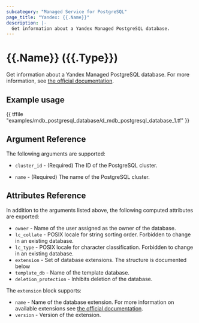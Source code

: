 ```yaml
---
subcategory: "Managed Service for PostgreSQL"
page_title: "Yandex: {{.Name}}"
description: |-
  Get information about a Yandex Managed PostgreSQL database.
---
```


# {{.Name}} ({{.Type}})

Get information about a Yandex Managed PostgreSQL database. For more information, see [the official documentation](https://cloud.yandex.com/docs/managed-postgresql/).

## Example usage

{{ tffile "examples/mdb_postgresql_database/d_mdb_postgresql_database_1.tf" }}

## Argument Reference

The following arguments are supported:

* `cluster_id` - (Required) The ID of the PostgreSQL cluster.

* `name` - (Required) The name of the PostgreSQL cluster.

## Attributes Reference

In addition to the arguments listed above, the following computed attributes are exported:

* `owner` - Name of the user assigned as the owner of the database.
* `lc_collate` - POSIX locale for string sorting order. Forbidden to change in an existing database.
* `lc_type` - POSIX locale for character classification. Forbidden to change in an existing database.
* `extension` - Set of database extensions. The structure is documented below
* `template_db` - Name of the template database.
* `deletion_protection` - Inhibits deletion of the database.

The `extension` block supports:

* `name` - Name of the database extension. For more information on available extensions see [the official documentation](https://cloud.yandex.com/docs/managed-postgresql/operations/cluster-extensions).
* `version` - Version of the extension.
